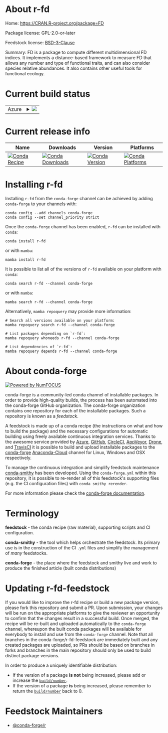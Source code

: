 About r-fd
==========

Home: https://CRAN.R-project.org/package=FD

Package license: GPL-2.0-or-later

Feedstock license: [BSD-3-Clause](https://github.com/conda-forge/r-fd-feedstock/blob/main/LICENSE.txt)

Summary: FD is a package to compute different multidimensional FD indices. It implements a distance-based framework to measure FD that allows any number and type of functional traits, and can also consider species relative abundances. It also contains other useful tools for functional ecology.

Current build status
====================


<table>
    
  <tr>
    <td>Azure</td>
    <td>
      <details>
        <summary>
          <a href="https://dev.azure.com/conda-forge/feedstock-builds/_build/latest?definitionId=2351&branchName=main">
            <img src="https://dev.azure.com/conda-forge/feedstock-builds/_apis/build/status/r-fd-feedstock?branchName=main">
          </a>
        </summary>
        <table>
          <thead><tr><th>Variant</th><th>Status</th></tr></thead>
          <tbody><tr>
              <td>linux_64_r_base4.1</td>
              <td>
                <a href="https://dev.azure.com/conda-forge/feedstock-builds/_build/latest?definitionId=2351&branchName=main">
                  <img src="https://dev.azure.com/conda-forge/feedstock-builds/_apis/build/status/r-fd-feedstock?branchName=main&jobName=linux&configuration=linux_64_r_base4.1" alt="variant">
                </a>
              </td>
            </tr><tr>
              <td>linux_64_r_base4.2</td>
              <td>
                <a href="https://dev.azure.com/conda-forge/feedstock-builds/_build/latest?definitionId=2351&branchName=main">
                  <img src="https://dev.azure.com/conda-forge/feedstock-builds/_apis/build/status/r-fd-feedstock?branchName=main&jobName=linux&configuration=linux_64_r_base4.2" alt="variant">
                </a>
              </td>
            </tr><tr>
              <td>osx_64_r_base4.1</td>
              <td>
                <a href="https://dev.azure.com/conda-forge/feedstock-builds/_build/latest?definitionId=2351&branchName=main">
                  <img src="https://dev.azure.com/conda-forge/feedstock-builds/_apis/build/status/r-fd-feedstock?branchName=main&jobName=osx&configuration=osx_64_r_base4.1" alt="variant">
                </a>
              </td>
            </tr><tr>
              <td>osx_64_r_base4.2</td>
              <td>
                <a href="https://dev.azure.com/conda-forge/feedstock-builds/_build/latest?definitionId=2351&branchName=main">
                  <img src="https://dev.azure.com/conda-forge/feedstock-builds/_apis/build/status/r-fd-feedstock?branchName=main&jobName=osx&configuration=osx_64_r_base4.2" alt="variant">
                </a>
              </td>
            </tr><tr>
              <td>win_64</td>
              <td>
                <a href="https://dev.azure.com/conda-forge/feedstock-builds/_build/latest?definitionId=2351&branchName=main">
                  <img src="https://dev.azure.com/conda-forge/feedstock-builds/_apis/build/status/r-fd-feedstock?branchName=main&jobName=win&configuration=win_64_" alt="variant">
                </a>
              </td>
            </tr>
          </tbody>
        </table>
      </details>
    </td>
  </tr>
</table>

Current release info
====================

| Name | Downloads | Version | Platforms |
| --- | --- | --- | --- |
| [![Conda Recipe](https://img.shields.io/badge/recipe-r--fd-green.svg)](https://anaconda.org/conda-forge/r-fd) | [![Conda Downloads](https://img.shields.io/conda/dn/conda-forge/r-fd.svg)](https://anaconda.org/conda-forge/r-fd) | [![Conda Version](https://img.shields.io/conda/vn/conda-forge/r-fd.svg)](https://anaconda.org/conda-forge/r-fd) | [![Conda Platforms](https://img.shields.io/conda/pn/conda-forge/r-fd.svg)](https://anaconda.org/conda-forge/r-fd) |

Installing r-fd
===============

Installing `r-fd` from the `conda-forge` channel can be achieved by adding `conda-forge` to your channels with:

```
conda config --add channels conda-forge
conda config --set channel_priority strict
```

Once the `conda-forge` channel has been enabled, `r-fd` can be installed with `conda`:

```
conda install r-fd
```

or with `mamba`:

```
mamba install r-fd
```

It is possible to list all of the versions of `r-fd` available on your platform with `conda`:

```
conda search r-fd --channel conda-forge
```

or with `mamba`:

```
mamba search r-fd --channel conda-forge
```

Alternatively, `mamba repoquery` may provide more information:

```
# Search all versions available on your platform:
mamba repoquery search r-fd --channel conda-forge

# List packages depending on `r-fd`:
mamba repoquery whoneeds r-fd --channel conda-forge

# List dependencies of `r-fd`:
mamba repoquery depends r-fd --channel conda-forge
```


About conda-forge
=================

[![Powered by
NumFOCUS](https://img.shields.io/badge/powered%20by-NumFOCUS-orange.svg?style=flat&colorA=E1523D&colorB=007D8A)](https://numfocus.org)

conda-forge is a community-led conda channel of installable packages.
In order to provide high-quality builds, the process has been automated into the
conda-forge GitHub organization. The conda-forge organization contains one repository
for each of the installable packages. Such a repository is known as a *feedstock*.

A feedstock is made up of a conda recipe (the instructions on what and how to build
the package) and the necessary configurations for automatic building using freely
available continuous integration services. Thanks to the awesome service provided by
[Azure](https://azure.microsoft.com/en-us/services/devops/), [GitHub](https://github.com/),
[CircleCI](https://circleci.com/), [AppVeyor](https://www.appveyor.com/),
[Drone](https://cloud.drone.io/welcome), and [TravisCI](https://travis-ci.com/)
it is possible to build and upload installable packages to the
[conda-forge](https://anaconda.org/conda-forge) [Anaconda-Cloud](https://anaconda.org/)
channel for Linux, Windows and OSX respectively.

To manage the continuous integration and simplify feedstock maintenance
[conda-smithy](https://github.com/conda-forge/conda-smithy) has been developed.
Using the ``conda-forge.yml`` within this repository, it is possible to re-render all of
this feedstock's supporting files (e.g. the CI configuration files) with ``conda smithy rerender``.

For more information please check the [conda-forge documentation](https://conda-forge.org/docs/).

Terminology
===========

**feedstock** - the conda recipe (raw material), supporting scripts and CI configuration.

**conda-smithy** - the tool which helps orchestrate the feedstock.
                   Its primary use is in the construction of the CI ``.yml`` files
                   and simplify the management of *many* feedstocks.

**conda-forge** - the place where the feedstock and smithy live and work to
                  produce the finished article (built conda distributions)


Updating r-fd-feedstock
=======================

If you would like to improve the r-fd recipe or build a new
package version, please fork this repository and submit a PR. Upon submission,
your changes will be run on the appropriate platforms to give the reviewer an
opportunity to confirm that the changes result in a successful build. Once
merged, the recipe will be re-built and uploaded automatically to the
`conda-forge` channel, whereupon the built conda packages will be available for
everybody to install and use from the `conda-forge` channel.
Note that all branches in the conda-forge/r-fd-feedstock are
immediately built and any created packages are uploaded, so PRs should be based
on branches in forks and branches in the main repository should only be used to
build distinct package versions.

In order to produce a uniquely identifiable distribution:
 * If the version of a package **is not** being increased, please add or increase
   the [``build/number``](https://docs.conda.io/projects/conda-build/en/latest/resources/define-metadata.html#build-number-and-string).
 * If the version of a package **is** being increased, please remember to return
   the [``build/number``](https://docs.conda.io/projects/conda-build/en/latest/resources/define-metadata.html#build-number-and-string)
   back to 0.

Feedstock Maintainers
=====================

* [@conda-forge/r](https://github.com/conda-forge/r/)

